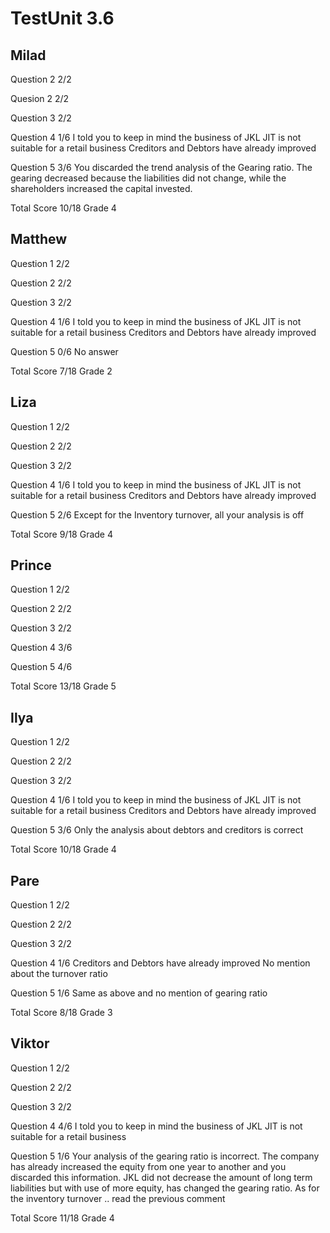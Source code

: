 # TestUnit 3.6

## Milad

Question 2      2/2

Quesion 2       2/2

Question 3      2/2

Question 4      1/6
                I told you to keep in mind the business of JKL
                JIT is not suitable for a retail business
                Creditors and Debtors have already improved

Question 5      3/6 
                You discarded the trend analysis of the Gearing ratio.
                The gearing decreased because the liabilities did not
                change, while the shareholders increased the capital
                invested.

Total Score     10/18 Grade 4

## Matthew

Question 1      2/2

Question 2      2/2

Question 3      2/2

Question 4      1/6
                I told you to keep in mind the business of JKL
                JIT is not suitable for a retail business
                Creditors and Debtors have already improved

Question 5      0/6
                No answer

Total Score     7/18 Grade 2

## Liza

Question 1      2/2

Question 2      2/2

Question 3      2/2

Question 4      1/6
                I told you to keep in mind the business of JKL
                JIT is not suitable for a retail business
                Creditors and Debtors have already improved

Question 5      2/6
                Except for the Inventory turnover, all your analysis
                is off

Total Score     9/18 Grade 4

## Prince

Question 1      2/2

Question 2      2/2

Question 3      2/2

Question 4      3/6

Question 5      4/6

Total Score     13/18 Grade 5

## Ilya

Question 1      2/2

Question 2      2/2

Question 3      2/2

Question 4      1/6
                I told you to keep in mind the business of JKL
                JIT is not suitable for a retail business
                Creditors and Debtors have already improved

Question 5      3/6
                Only the analysis about debtors and creditors is correct

Total Score     10/18 Grade 4

## Pare

Question 1      2/2

Question 2      2/2

Question 3      2/2

Question 4      1/6
                Creditors and Debtors have already improved
                No mention about the turnover ratio

Question 5      1/6
                Same as above and no mention of gearing ratio

Total Score     8/18 Grade 3

## Viktor

Question 1      2/2

Question 2      2/2

Question 3      2/2

Question 4      4/6
                I told you to keep in mind the business of JKL
                JIT is not suitable for a retail business

Question 5      1/6
                Your analysis of the gearing ratio is incorrect.
                The company has already increased the equity from
                one year to another and you discarded this information.
                JKL did not decrease the amount of long term liabilities
                but with use of more equity, has changed the gearing
                ratio.
                As for the inventory turnover .. read the previous
                comment

Total Score     11/18 Grade 4
